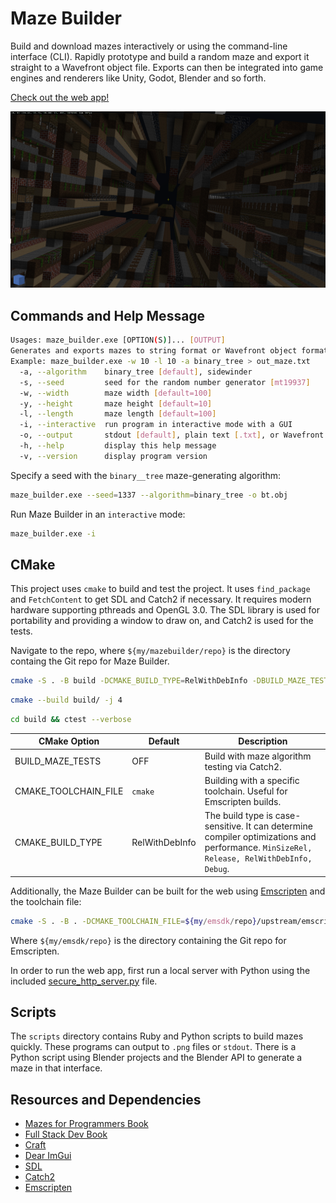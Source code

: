 # Maze Builder

Build and download mazes interactively or using the command-line interface (CLI).
Rapidly prototype and build a random maze and export it straight to a Wavefront object file.
Exports can then be integrated into game engines and renderers like Unity, Godot, Blender and so forth.

[Check out the web app!](https://jade-semifreddo-f24ef0.netlify.app/)

![Release screenshot 325](textures/maze_builder_releas325.png)

## Commands and Help Message

```sh
Usages: maze_builder.exe [OPTION(S)]... [OUTPUT]
Generates and exports mazes to string format or Wavefront object format
Example: maze_builder.exe -w 10 -l 10 -a binary_tree > out_maze.txt
  -a, --algorithm    binary_tree [default], sidewinder
  -s, --seed         seed for the random number generator [mt19937]
  -w, --width        maze width [default=100]
  -y, --height       maze height [default=10]
  -l, --length       maze length [default=100]
  -i, --interactive  run program in interactive mode with a GUI
  -o, --output       stdout [default], plain text [.txt], or Wavefront object format [.obj]
  -h, --help         display this help message
  -v, --version      display program version
```

Specify a seed with the `binary__tree` maze-generating algorithm:
```sh
maze_builder.exe --seed=1337 --algorithm=binary_tree -o bt.obj
```

Run Maze Builder in an `interactive` mode:
```sh
maze_builder.exe -i
```

## CMake

This project uses `cmake` to build and test the project. It uses `find_package` and `FetchContent` to get SDL and Catch2 if necessary.
It requires modern hardware supporting pthreads and OpenGL 3.0. The SDL library is used for portability and providing a window to draw on, and Catch2 is used for the tests.

Navigate to the repo, where `${my/mazebuilder/repo}` is the directory containg the Git repo for Maze Builder.


```sh
cmake -S . -B build -DCMAKE_BUILD_TYPE=RelWithDebInfo -DBUILD_MAZE_TESTS=1
```
```sh
cmake --build build/ -j 4
```
```sh
cd build && ctest --verbose
```

| CMake Option | Default | Description |
|--------------|---------|-------------
| BUILD_MAZE_TESTS | OFF | Build with maze algorithm testing via Catch2. |
| CMAKE_TOOLCHAIN_FILE | `cmake` | Building with a specific toolchain. Useful for Emscripten builds. |
| CMAKE_BUILD_TYPE | RelWithDebInfo | The build type is case-sensitive. It can determine compiler optimizations and performance. `MinSizeRel, Release, RelWithDebInfo, Debug`. |


Additionally, the Maze Builder can be built for the web using [Emscripten](https://emscripten.org/) and the toolchain file:

```sh
cmake -S . -B . -DCMAKE_TOOLCHAIN_FILE=${my/emsdk/repo}/upstream/emscripten/cmake/Modules/Platform/Emscripten.cmake 
```

Where `${my/emsdk/repo}` is the directory containing the Git repo for Emscripten.

In order to run the web app, first run a local server with Python using the included [secure_http_server.py](secure_http_server.py) file.

## Scripts

The `scripts` directory contains Ruby and Python scripts to build mazes quickly.
These programs can output to `.png` files or `stdout`. There is a Python script using Blender projects and the Blender API to generate a maze in that interface.

## Resources and Dependencies
 - [Mazes for Programmers Book](https://www.jamisbuck.org/mazes/)
 - [Full Stack Dev Book](https://www.packtpub.com/en-us/product/full-stack-development-with-spring-boot-and-react-9781801816786)
 - [Craft](https://github.com/fogleman/Craft)
 - [Dear ImGui](https://github.com/ocornut/imgui)
 - [SDL](https://github.com/libsdl-org/SDL)
 - [Catch2](https://github.com/catchorg/Catch2)
 - [Emscripten](https://emscripten.org/)

